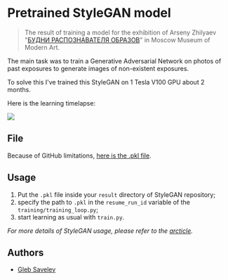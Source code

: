 # Pretrained StyleGAN model
> The result of training a model for the exhibition of Arseny Zhilyaev
> "[БУДНИ РАСПОЗНАВАТЕЛЯ ОБРАЗОВ](https://mmoma.ru/exhibitions/gogolevsky10/arsenij_zhilyaev_budni_raspoznavatelya_obrazov/)" in Moscow Museum of Modern Art.

<p>The main task was to train a Generative Adversarial Network on photos of past exposures to generate images of non-existent exposures.</p>
<p>To solve this I've trained this StyleGAN on 1 Tesla V100 GPU about 2 months.</p>
<p>Here is the learning timelapse:</p>

![](timelapse.gif)

## File
Because of GitHub limitations, [here is the .pkl file](https://disk.yandex.ru/d/_Rf2MaS665pXOA).

## Usage
1. Put the `.pkl` file inside your `result` directory of StyleGAN repository;
2. specify the path to `.pkl` in the `resume_run_id` variable of the `training/training_loop.py`;
3. start learning as usual with `train.py`.

_For more details of StyleGAN usage, please refer to the [arcticle](https://www.analyticsvidhya.com/blog/2020/12/training-stylegan-using-transfer-learning-on-a-custom-dataset-in-google-colaboratory/)._

## Authors
* [Gleb Savelev](https://github.com/nardo-leo)
